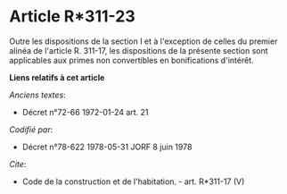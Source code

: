 # Article R*311-23

Outre les dispositions de la section I et à l'exception de celles du premier alinéa de l'article R. 311-17, les dispositions
de la présente section sont applicables aux primes non convertibles en bonifications d'intérêt.

**Liens relatifs à cet article**

_Anciens textes_:

  - Décret n°72-66 1972-01-24 art. 21

_Codifié par_:

  - Décret n°78-622 1978-05-31 JORF 8 juin 1978

_Cite_:

  - Code de la construction et de l'habitation. - art. R*311-17 (V)
